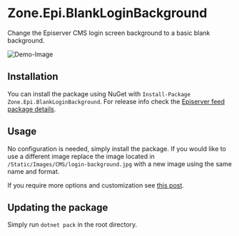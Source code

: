 # Zone.Epi.BlankLoginBackground
Change the Episerver CMS login screen background to a basic blank background.

![Demo-Image](https://raw.githubusercontent.com/zone/Zone.Epi.ABTestListGadget/master/img/Login_Usage.PNG)

## Installation
You can install the package using NuGet with `Install-Package Zone.Epi.BlankLoginBackground`. For release info check the [Episerver feed package details](https://nuget.episerver.com/package/?id=Zone.Epi.BlankLoginBackground).

## Usage
No configuration is needed, simply install the package. If you would like to use a different image replace the image located in `/Static/Images/CMS/login-background.jpg` with a new image using the same name and format.

If you require more options and customization see [this post](http://jondjones.com/learn-episerver-cms/episerver-developers-guide/episerver-customizing-episervers-ui/how-to-change-the-image-and-logo-on-the-log-in-page-in-episerver-9).

## Updating the package
Simply run `dotnet pack` in the root directory.